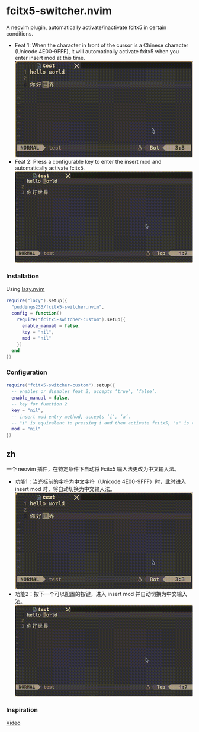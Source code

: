 # fcitx5-switcher.nvim
A neovim plugin, automatically activate/inactivate fcitx5 in certain conditions.   
- Feat 1: When the character in front of the cursor is a Chinese character (Unicode 4E00-9FFF), it will automatically activate fxitx5 when you enter insert mod at this time.
![](./screenshots/f1.gif)  
- Feat 2: Press a configurable key to enter the insert mod and automatically activate fcitx5.  
![](./screenshots/f2.gif)  
### Installation
Using [lazy.nvim](https://github.com/folke/lazy.nvim)
~~~lua
require("lazy").setup({
  "puddings233/fcitx5-switcher.nvim",
  config = function()
    require("fcitx5-switcher-custom").setup({
      enable_manual = false,
      key = "nil",
      mod = "nil"
    })
  end
})
~~~
### Configuration
~~~lua
require("fcitx5-switcher-custom").setup({
  -- enables or disables feat 2, accepts ‘true’, ‘false’.
  enable_manual = false,
  -- key for function 2
  key = "nil",
  -- insert mod entry method, accepts ‘i’, ‘a’.
  -- "i" is equivalent to pressing i and then activate fcitx5, "a" is the same.
  mod = "nil"
})
~~~
## zh
一个 neovim 插件，在特定条件下自动将 Fcitx5 输入法更改为中文输入法。
- 功能1：当光标前的字符为中文字符（Unicode 4E00-9FFF）时，此时进入 insert mod 时，将自动切换为中文输入法。  
![](./screenshots/f1.gif)  
- 功能2：按下一个可以配置的按键，进入 insert mod 并自动切换为中文输入法。  
![](./screenshots/f2.gif)  
### Inspiration
[Video](https://www.bilibili.com/video/BV1U94y1e7HS)
